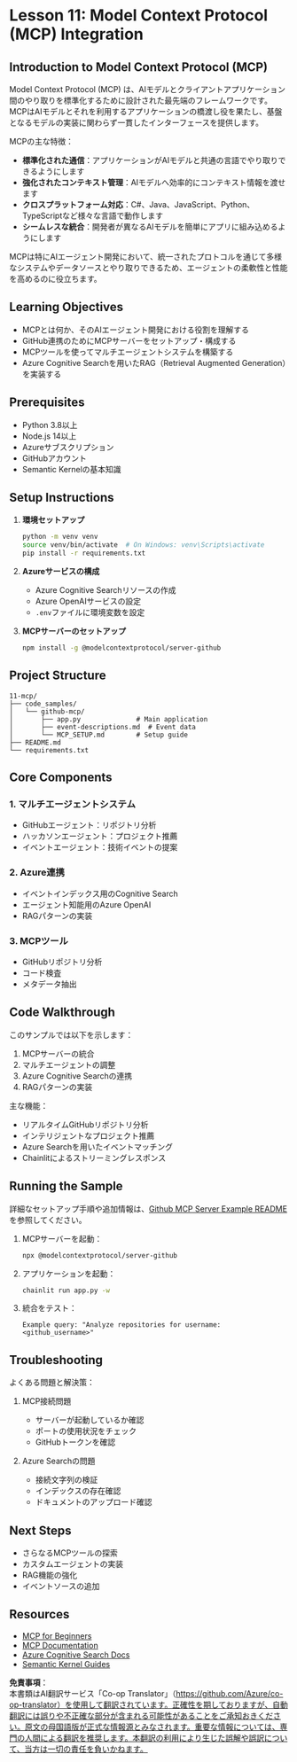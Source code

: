 <!--
CO_OP_TRANSLATOR_METADATA:
{
  "original_hash": "bbce3572338711aeab758506379ab716",
  "translation_date": "2025-06-11T04:49:34+00:00",
  "source_file": "11-mcp/README.md",
  "language_code": "ja"
}
-->
# Lesson 11: Model Context Protocol (MCP) Integration

## Introduction to Model Context Protocol (MCP)

Model Context Protocol (MCP) は、AIモデルとクライアントアプリケーション間のやり取りを標準化するために設計された最先端のフレームワークです。MCPはAIモデルとそれを利用するアプリケーションの橋渡し役を果たし、基盤となるモデルの実装に関わらず一貫したインターフェースを提供します。

MCPの主な特徴：

- **標準化された通信**：アプリケーションがAIモデルと共通の言語でやり取りできるようにします
- **強化されたコンテキスト管理**：AIモデルへ効率的にコンテキスト情報を渡せます
- **クロスプラットフォーム対応**：C#、Java、JavaScript、Python、TypeScriptなど様々な言語で動作します
- **シームレスな統合**：開発者が異なるAIモデルを簡単にアプリに組み込めるようにします

MCPは特にAIエージェント開発において、統一されたプロトコルを通じて多様なシステムやデータソースとやり取りできるため、エージェントの柔軟性と性能を高めるのに役立ちます。

## Learning Objectives
- MCPとは何か、そのAIエージェント開発における役割を理解する
- GitHub連携のためにMCPサーバーをセットアップ・構成する
- MCPツールを使ってマルチエージェントシステムを構築する
- Azure Cognitive Searchを用いたRAG（Retrieval Augmented Generation）を実装する

## Prerequisites
- Python 3.8以上
- Node.js 14以上
- Azureサブスクリプション
- GitHubアカウント
- Semantic Kernelの基本知識

## Setup Instructions

1. **環境セットアップ**
   ```bash
   python -m venv venv
   source venv/bin/activate  # On Windows: venv\Scripts\activate
   pip install -r requirements.txt
   ```

2. **Azureサービスの構成**
   - Azure Cognitive Searchリソースの作成
   - Azure OpenAIサービスの設定
   - `.env`ファイルに環境変数を設定

3. **MCPサーバーのセットアップ**
   ```bash
   npm install -g @modelcontextprotocol/server-github
   ```

## Project Structure

```
11-mcp/
├── code_samples/
│   └── github-mcp/
│       ├── app.py              # Main application
│       ├── event-descriptions.md  # Event data
│       └── MCP_SETUP.md        # Setup guide
├── README.md
└── requirements.txt
```

## Core Components

### 1. マルチエージェントシステム
- GitHubエージェント：リポジトリ分析
- ハッカソンエージェント：プロジェクト推薦
- イベントエージェント：技術イベントの提案

### 2. Azure連携
- イベントインデックス用のCognitive Search
- エージェント知能用のAzure OpenAI
- RAGパターンの実装

### 3. MCPツール
- GitHubリポジトリ分析
- コード検査
- メタデータ抽出

## Code Walkthrough

このサンプルでは以下を示します：
1. MCPサーバーの統合
2. マルチエージェントの調整
3. Azure Cognitive Searchの連携
4. RAGパターンの実装

主な機能：
- リアルタイムGitHubリポジトリ分析
- インテリジェントなプロジェクト推薦
- Azure Searchを用いたイベントマッチング
- Chainlitによるストリーミングレスポンス

## Running the Sample

詳細なセットアップ手順や追加情報は、[Github MCP Server Example README](./code_samples/github-mcp/README.md)を参照してください。

1. MCPサーバーを起動：
   ```bash
   npx @modelcontextprotocol/server-github
   ```

2. アプリケーションを起動：
   ```bash
   chainlit run app.py -w
   ```

3. 統合をテスト：
   ```
   Example query: "Analyze repositories for username: <github_username>"
   ```

## Troubleshooting

よくある問題と解決策：
1. MCP接続問題
   - サーバーが起動しているか確認
   - ポートの使用状況をチェック
   - GitHubトークンを確認

2. Azure Searchの問題
   - 接続文字列の検証
   - インデックスの存在確認
   - ドキュメントのアップロード確認

## Next Steps
- さらなるMCPツールの探索
- カスタムエージェントの実装
- RAG機能の強化
- イベントソースの追加

## Resources
- [MCP for Beginners](https://aka.ms/mcp-for-beginners)  
- [MCP Documentation](https://github.com/microsoft/semantic-kernel/tree/main/python/semantic-kernel/semantic_kernel/connectors/mcp)
- [Azure Cognitive Search Docs](https://learn.microsoft.com/azure/search/)
- [Semantic Kernel Guides](https://learn.microsoft.com/semantic-kernel/)

**免責事項**：  
本書類はAI翻訳サービス「Co-op Translator」（https://github.com/Azure/co-op-translator）を使用して翻訳されています。正確性を期しておりますが、自動翻訳には誤りや不正確な部分が含まれる可能性があることをご承知おきください。原文の母国語版が正式な情報源とみなされます。重要な情報については、専門の人間による翻訳を推奨します。本翻訳の利用により生じた誤解や誤訳について、当方は一切の責任を負いかねます。